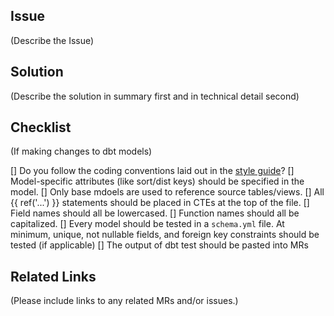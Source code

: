 ## Issue

(Describe the Issue)


## Solution

(Describe the solution in summary first and in technical detail second)

## Checklist

(If making changes to dbt models)

[] Do you follow the coding conventions laid out in the [style guide](https://gitlab.com/meltano/meltano#dbt-coding-conventions)? 
[] Model-specific attributes (like sort/dist keys) should be specified in the model.
[] Only base mdoels are used to reference source tables/views.
[] All {{ ref('...') }} statements should be placed in CTEs at the top of the file.
[] Field names should all be lowercased.
[] Function names should all be capitalized.
[] Every model should be tested in a `schema.yml` file. At minimum, unique, not nullable fields, and foreign key constraints should be tested (if applicable)
[] The output of dbt test should be pasted into MRs

## Related Links

(Please include links to any related MRs and/or issues.)
